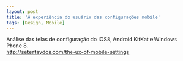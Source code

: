 ```yaml
---
layout: post
title: 'A experiência do usuário das configurações mobile'
tags: [Design, Mobile]
---
```


Análise das telas de configuração do iOS8, Android KitKat e Windows Phone 8.<br>
<http://setentaydos.com/the-ux-of-mobile-settings>

